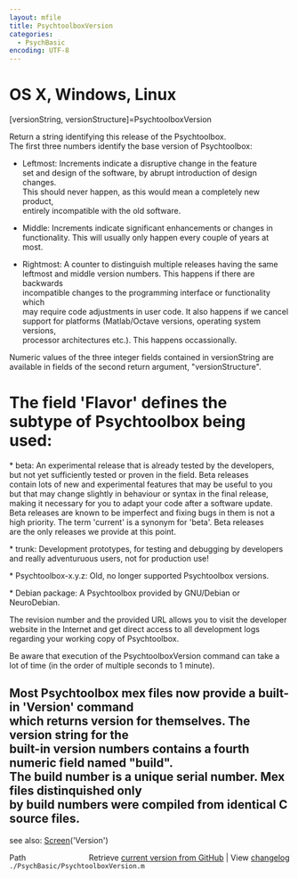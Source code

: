 ```yaml
---
layout: mfile
title: PsychtoolboxVersion
categories:
  - PsychBasic
encoding: UTF-8
---
```


# OS X, Windows, Linux  

[versionString, versionStructure]=PsychtoolboxVersion  

Return a string identifying this release of the Psychtoolbox.  
The first three numbers identify the base version of Psychtoolbox:  

- Leftmost: Increments indicate a disruptive change in the feature  
set and design of the software, by abrupt introduction of design changes.  
This should never happen, as this would mean a completely new product,  
entirely incompatible with the old software.  

- Middle: Increments indicate significant enhancements or changes in  
functionality. This will usually only happen every couple of years at  
most.  

- Rightmost: A counter to distinguish multiple releases having the same  
leftmost and middle version numbers. This happens if there are backwards  
incompatible changes to the programming interface or functionality which  
may require code adjustments in user code. It also happens if we cancel  
support for platforms (Matlab/Octave versions, operating system versions,  
processor architectures etc.). This happens occassionally.  

Numeric values of the three integer fields contained in versionString are  
available in fields of the second return argument, "versionStructure".  

# The field 'Flavor' defines the subtype of Psychtoolbox being used:  

\* beta: An experimental release that is already tested by the developers,  
but not yet sufficiently tested or proven in the field. Beta releases  
contain lots of new and experimental features that may be useful to you  
but that may change slightly in behaviour or syntax in the final release,  
making it necessary for you to adapt your code after a software update.  
Beta releases are known to be imperfect and fixing bugs in them is not a  
high priority.  The term 'current' is a synonym for 'beta'. Beta releases  
are the only releases we provide at this point.  

\* trunk: Development prototypes, for testing and debugging by developers  
and really adventuruous users, not for production use!  

\* Psychtoolbox-x.y.z: Old, no longer supported Psychtoolbox versions.  

\* Debian package: A Psychtoolbox provided by GNU/Debian or NeuroDebian.  

The revision number and the provided URL allows you to visit the developer  
website in the Internet and get direct access to all development logs  
regarding your working copy of Psychtoolbox.  

Be aware that execution of the PsychtoolboxVersion command can take a  
lot of time (in the order of multiple seconds to 1 minute).  

Most Psychtoolbox mex files now provide a built-in 'Version' command  
which returns version for themselves.  The version string for the  
built-in version numbers contains a fourth numeric field named "build".  
The build number is a unique serial number.  Mex files distinquished only  
by build numbers were compiled from identical C source files.  
----  

see also: [Screen](/docs/Screen)('Version')  


<div class="code_header" style="text-align:right;">
  <span style="float:left;">Path&nbsp;&nbsp;</span> <span class="counter">Retrieve <a href=
  "https://raw.github.com/Psychtoolbox-3/Psychtoolbox-3/beta/./PsychBasic/PsychtoolboxVersion.m">current version from GitHub</a> | View <a href=
  "https://github.com/Psychtoolbox-3/Psychtoolbox-3/commits/beta/./PsychBasic/PsychtoolboxVersion.m">changelog</a></span>
</div>
<div class="code">
  <code>./PsychBasic/PsychtoolboxVersion.m</code>
</div>
